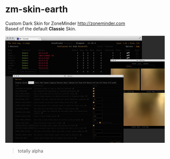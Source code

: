 zm-skin-earth
=============
Custom Dark Skin for ZoneMinder http://zoneminder.com  
Based of the default __Classic__ Skin.  

![earth skin preview](https://raw.githubusercontent.com/nooitaf/zm-skin-earth/master/earth/screenshot.jpg)

> totally alpha


